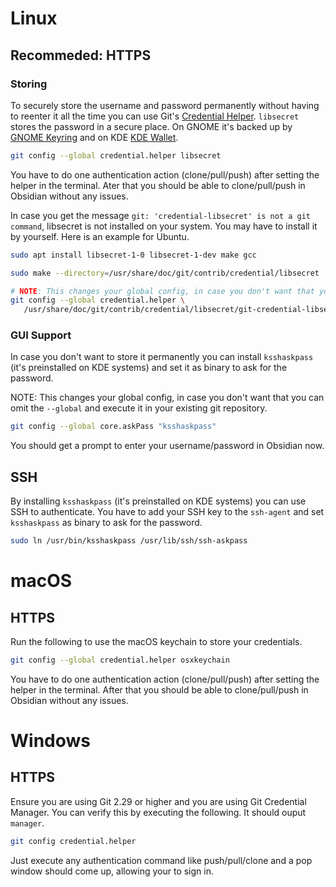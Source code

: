 # Linux

## Recommeded: HTTPS

### Storing

To securely store the username and password permanently without having to reenter it all the time you can use Git's [Credential Helper](https://git-scm.com/book/en/v2/Git-Tools-Credential-Storage). `libsecret` stores the password in a secure place. On GNOME it's backed up by [GNOME Keyring](https://wiki.gnome.org/Projects/GnomeKeyring/) and on KDE [KDE Wallet](https://wiki.archlinux.org/title/KDE_Wallet).

```bash
git config --global credential.helper libsecret
```

You have to do one authentication action (clone/pull/push) after setting the helper in the terminal. Ater that you should be able to clone/pull/push in Obsidian without any issues.

In case you get the message `git: 'credential-libsecret' is not a git command`, libsecret is not installed on your system. You may have to install it by yourself.
Here is an example for Ubuntu.

```bash
sudo apt install libsecret-1-0 libsecret-1-dev make gcc

sudo make --directory=/usr/share/doc/git/contrib/credential/libsecret

# NOTE: This changes your global config, in case you don't want that you can omit the `--global` and execute it in your existing git repository.
git config --global credential.helper \
   /usr/share/doc/git/contrib/credential/libsecret/git-credential-libsecret

```

### GUI Support

In case you don't want to store it permanently you can install `ksshaskpass` (it's preinstalled on KDE systems) and set it as binary to ask for the password.

NOTE: This changes your global config, in case you don't want that you can omit the `--global` and execute it in your existing git repository.

```bash
git config --global core.askPass "ksshaskpass"
```

You should get a prompt to enter your username/password in Obsidian now.

## SSH

By installing `ksshaskpass` (it's preinstalled on KDE systems) you can use SSH to authenticate. You have to add your SSH key to the `ssh-agent` and set `ksshaskpass` as binary to ask for the password.
```bash
sudo ln /usr/bin/ksshaskpass /usr/lib/ssh/ssh-askpass
```

# macOS

## HTTPS

Run the following to use the macOS keychain to store your credentials.

```bash
git config --global credential.helper osxkeychain
```

You have to do one authentication action (clone/pull/push) after setting the helper in the terminal. After that you should be able to clone/pull/push in Obsidian without any issues.

# Windows

## HTTPS

Ensure you are using Git 2.29 or higher and you are using Git Credential Manager. 
You can verify this by executing the following. It should ouput `manager`.

```bash
git config credential.helper
```

Just execute any authentication command like push/pull/clone and a pop window should come up, allowing your to sign in.